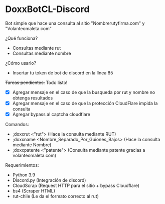 # DoxxBotCL-Discord
Bot simple que hace una consulta al sitio "Nombrerutyfirma.com" y "Volanteomaleta.com"

¿Qué funciona?
- Consultas mediante rut
- Consultas mediante nombre

¿Cómo usarlo?
- Insertar tu token de bot de discord en la línea 85

~~Tareas pendientes:~~ Todo listo!
- [x] Agregar mensaje en el caso de que la busqueda por rut y nombre no obtenga resultados
- [x] Agregar mensaje en el caso de que la protección CloudFlare impida la consulta
- [x] Agregar bypass al captcha cloudflare

Comandos:
- ;doxxrut <"rut"> (Hace la consulta mediante RUT)
- ;doxxname <Nombre_Separado_Por_Guiones_Bajos> (Hace la consulta mediante Nombre)
- ;doxxpatente <"patente"> (Consulta mediante patente gracias a volanteomaleta.com)

Requerimientos: 
- Python 3.9 
- Discord.py (Integración de discord)
- CloudScrap (Request HTTP para el sitio + bypass Cloudflare)
- bs4 (Scraper HTML)
- rut-chile (Le da el formato correcto al rut)
